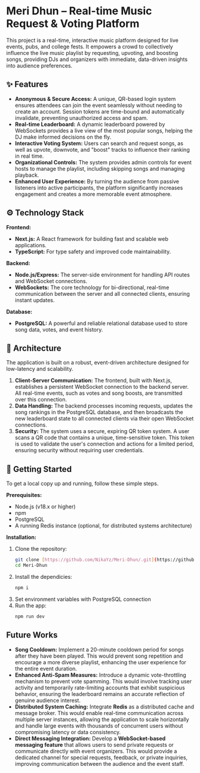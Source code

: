 # Meri Dhun – Real-time Music Request & Voting Platform

This project is a real-time, interactive music platform designed for live events, pubs, and college fests. It empowers a crowd to collectively influence the live music playlist by requesting, upvoting, and boosting songs, providing DJs and organizers with immediate, data-driven insights into audience preferences.

## ✨ Features

- **Anonymous & Secure Access:** A unique, QR-based login system ensures attendees can join the event seamlessly without needing to create an account. Session tokens are time-bound and automatically invalidate, preventing unauthorized access and spam.
- **Real-time Leaderboard:** A dynamic leaderboard powered by WebSockets provides a live view of the most popular songs, helping the DJ make informed decisions on the fly.
- **Interactive Voting System:** Users can search and request songs, as well as upvote, downvote, and "boost" tracks to influence their ranking in real time.
- **Organizational Controls:** The system provides admin controls for event hosts to manage the playlist, including skipping songs and managing playback.
- **Enhanced User Experience:** By turning the audience from passive listeners into active participants, the platform significantly increases engagement and creates a more memorable event atmosphere.

## ⚙️ Technology Stack

**Frontend:**
* **Next.js:** A React framework for building fast and scalable web applications.
* **TypeScript:** For type safety and improved code maintainability.

**Backend:**
* **Node.js/Express:** The server-side environment for handling API routes and WebSocket connections.
* **WebSockets:** The core technology for bi-directional, real-time communication between the server and all connected clients, ensuring instant updates.

**Database:**
* **PostgreSQL:** A powerful and reliable relational database used to store song data, votes, and event history.

## 📐 Architecture

The application is built on a robust, event-driven architecture designed for low-latency and scalability.

1. **Client-Server Communication:** The frontend, built with Next.js, establishes a persistent WebSocket connection to the backend server. All real-time events, such as votes and song boosts, are transmitted over this connection.
2. **Data Handling:** The backend processes incoming requests, updates the song rankings in the PostgreSQL database, and then broadcasts the new leaderboard state to all connected clients via their open WebSocket connections.
3. **Security:** The system uses a secure, expiring QR token system. A user scans a QR code that contains a unique, time-sensitive token. This token is used to validate the user's connection and actions for a limited period, ensuring security without requiring user credentials.

## 🚀 Getting Started

To get a local copy up and running, follow these simple steps.

**Prerequisites:**
* Node.js (v18.x or higher)
* npm
* PostgreSQL
* A running Redis instance (optional, for distributed systems architecture)

**Installation:**
1. Clone the repository:
   ```bash
   git clone [https://github.com/NikaYz/Meri-Dhun/.git](https://github.com/yourusername/meridhun.git)
   cd Meri-Dhun

2. Install the dependicies:
   ```bash
   npm i
3. Set environment variables with PostgreSQL connection
4. Run the app:
   ```bash
   npm run dev
## Future Works

- **Song Cooldown:** Implement a 20-minute cooldown period for songs after they have been played. This would prevent song repetition and encourage a more diverse playlist, enhancing the user experience for the entire event duration.
- **Enhanced Anti-Spam Measures:** Introduce a dynamic vote-throttling mechanism to prevent vote spamming. This would involve tracking user activity and temporarily rate-limiting accounts that exhibit suspicious behavior, ensuring the leaderboard remains an accurate reflection of genuine audience interest.
- **Distributed System Caching:** Integrate **Redis** as a distributed cache and message broker. This would enable real-time communication across multiple server instances, allowing the application to scale horizontally and handle large events with thousands of concurrent users without compromising latency or data consistency.
- **Direct Messaging Integration:** Develop a **WebSocket-based messaging feature** that allows users to send private requests or communicate directly with event organizers. This would provide a dedicated channel for special requests, feedback, or private inquiries, improving communication between the audience and the event staff.
